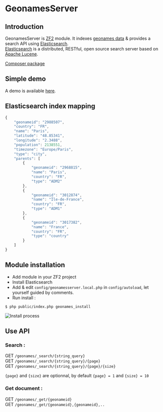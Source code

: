 GeonamesServer
==============

Introduction
------------

GeonamesServer is [ZF2](http://framework.zend.com/) module. It indexes [geonames data](http://www.geonames.org/) &amp; provides a search API using [Elasticsearch](http://www.elasticsearch.org/).   
[Elasticsearch](http://www.elasticsearch.org/) is a distributed, RESTful, open source search server based on [Apache Lucene](http://lucene.apache.org/).

[Composer package](https://packagist.org/packages/ghislainf/geonames-server)

## Simple demo

A demo is available [here](http://demogeonames.websquare.fr/geonames).


## Elasticsearch index mapping
```javascript
{
    "geonameid": "2988507",
    "country": "FR",
    "name": "Paris",
    "latitude": "48.85341",
    "longitude": "2.3488",
    "population": 2138551,
    "timezone": "Europe/Paris",
    "type": "city",
    "parents": [
        {
            "geonameid": "2968815",
            "name": "Paris",
            "country": "FR",
            "type": "ADM2"
        },
        {
            "geonameid": "3012874",
            "name": "Île-de-France",
            "country": "FR",
            "type": "ADM1"
        },
        {
            "geonameid": "3017382",
            "name": "France",
            "country": "FR",
            "type": "country"
        }
    ]
}
```

Module installation
------------

 * Add module in your ZF2 project
 * Install Elasticsearch
 * Add & edit `config/geonamesserver.local.php` in `config/autoload`, let yourself guided by comments.
 * Run install :

```shell
$ php public/index.php geonames_install
```

![Install process](http://dl.dropbox.com/u/6242254/install.jpg)

## Use API

### Search :
GET `/geonames/_search/{string_query}`   
GET `/geonames/_search/{string_query}/{page}`   
GET `/geonames/_search/{string_query}/{page}/{size}`

`{page}` and `{size}` are optionnal, by default `{page} = 1` and `{size} = 10`

### Get document :
GET `/geonames/_get/{geonameid}`   
GET `/geonames/_get/{geonameid},{geonameid},..`
